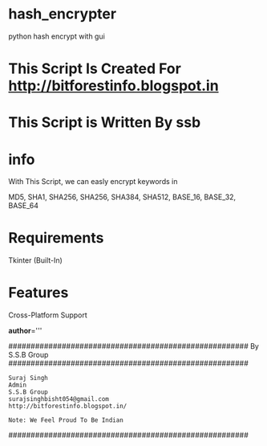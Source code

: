 # hash_encrypter
python hash encrypt with gui
# This Script Is Created For http://bitforestinfo.blogspot.in
# This Script is Written By ssb

# info
With This Script, we can easly encrypt keywords in 

MD5,
SHA1,
SHA256,
SHA256,
SHA384,
SHA512,
BASE_16,
BASE_32,
BASE_64


# Requirements
Tkinter (Built-In)

# Features
Cross-Platform Support


__author__='''

######################################################
                By S.S.B Group                          
######################################################

    Suraj Singh
    Admin
    S.S.B Group
    surajsinghbisht054@gmail.com
    http://bitforestinfo.blogspot.in/

    Note: We Feel Proud To Be Indian
######################################################
	